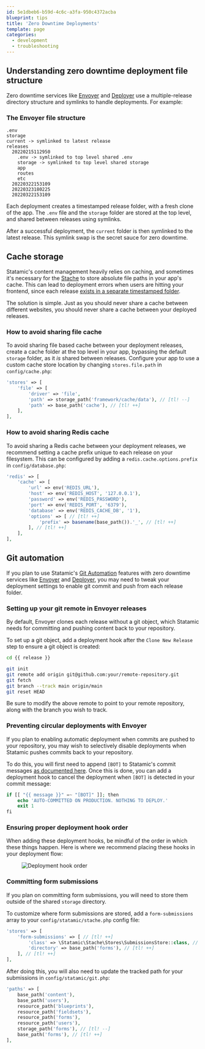```yaml
---
id: 5e1dbeb6-b59d-4c6c-a3fa-950c4372acba
blueprint: tips
title: 'Zero Downtime Deployments'
template: page
categories:
  - development
  - troubleshooting
---
```

## Understanding zero downtime deployment file structure

Zero downtime services like [Envoyer](https://envoyer.io/) and [Deployer](https://deployer.org/) use a multiple-release directory structure and symlinks to handle deployments. For example:

### The Envoyer file structure

``` files theme:serendipity-light
.env
storage
current -> symlinked to latest release
releases
  20220215112950
    .env -> symlinked to top level shared .env
    storage -> symlinked to top level shared storage
    app
    routes
    etc
  20220322153109
  20220323180225
  20220322153109
```

Each deployment creates a timestamped release folder, with a fresh clone of the app. The `.env` file and the `storage` folder are stored at the top level, and shared between releases using symlinks.

After a successful deployment, the `current` folder is then symlinked to the latest release. This symlink swap is the secret sauce for zero downtime.

## Cache storage

Statamic's content management heavily relies on caching, and sometimes it's necessary for the [Stache](/stache) to store absolute file paths in your app's cache. This can lead to deployment errors when users are hitting your frontend, since each release [exists in a separate timestamped folder](#understanding-zero-downtime-deployment-file-structure).

The solution is simple. Just as you should never share a cache between different websites, you should never share a cache between your deployed releases.

### How to avoid sharing file cache

To avoid sharing file based cache between your deployment releases, create a cache folder at the top level in your app, bypassing the default `storage` folder, as it _is_ shared between releases. Configure your app to use a custom cache store location by changing `stores.file.path` in `config/cache.php`:

```php
'stores' => [
    'file' => [
        'driver' => 'file',
        'path' => storage_path('framework/cache/data'), // [tl! --]
        'path' => base_path('cache'), // [tl! ++]
    ],
],
```

### How to avoid sharing Redis cache

To avoid sharing a Redis cache between your deployment releases, we recommend setting a cache prefix unique to each release on your filesystem. This can be configured by adding a `redis.cache.options.prefix` in `config/database.php`:

```php
'redis' => [
    'cache' => [
        'url' => env('REDIS_URL'),
        'host' => env('REDIS_HOST', '127.0.0.1'),
        'password' => env('REDIS_PASSWORD'),
        'port' => env('REDIS_PORT', '6379'),
        'database' => env('REDIS_CACHE_DB', '1'),
        'options' => [ // [tl! ++]
            'prefix' => basename(base_path()).'_', // [tl! ++]
        ], // [tl! ++]
    ],
],
```

## Git automation

If you plan to use Statamic's [Git Automation](/git-automation) features with zero downtime services like [Envoyer](https://envoyer.io/) and [Deployer](https://deployer.org/), you may need to tweak your deployment settings to enable git commit and push from each release folder.

### Setting up your git remote in Envoyer releases

By default, Envoyer clones each release without a git object, which Statamic needs for committing and pushing content back to your repository.

To set up a git object, add a deployment hook after the `Clone New Release` step to ensure a git object is created:

```bash
cd {{ release }}

git init
git remote add origin git@github.com:your/remote-repository.git
git fetch
git branch --track main origin/main
git reset HEAD
```

Be sure to modify the above remote to point to your remote repository, along with the branch you wish to track.

### Preventing circular deployments with Envoyer

If you plan to enabling automatic deployment when commits are pushed to your repository, you may wish to selectively disable deployments when Statamic pushes commits back to your repository.

To do this, you will first need to append `[BOT]` to Statamic's commit messages [as documented here](/git-automation#customizing-commits). Once this is done, you can add a deployment hook to cancel the deployment when `[BOT]` is detected in your commit message:

```php
if [[ "{{ message }}" =~ "[BOT]" ]]; then
    echo 'AUTO-COMMITTED ON PRODUCTION. NOTHING TO DEPLOY.'
    exit 1
fi
```

### Ensuring proper deployment hook order

When adding these deployment hooks, be mindful of the order in which these things happen. Here is where we recommend placing these hooks in your deployment flow:

<figure>
    <img src="/img/envoyer-deployment-hook-order.png" alt="Deployment hook order">
</figure>

### Committing form submissions

If you plan on committing form submissions, you will need to store them outside of the shared `storage` directory. 

To customize where form submissions are stored, add a `form-submissions` array to your `config/statamic/stache.php` config file:

```php
'stores' => [
    'form-submissions' => [ // [tl! ++]
        'class' => \Statamic\Stache\Stores\SubmissionsStore::class, // [tl! ++]
        'directory' => base_path('forms'), // [tl! ++]
    ], // [tl! ++]
],
```

After doing this, you will also need to update the tracked path for your submissions in `config/statamic/git.php`:

```php
'paths' => [
    base_path('content'),
    base_path('users'),
    resource_path('blueprints'),
    resource_path('fieldsets'),
    resource_path('forms'),
    resource_path('users'),
    storage_path('forms'), // [tl! --]
    base_path('forms'), // [tl! ++]
],
```
